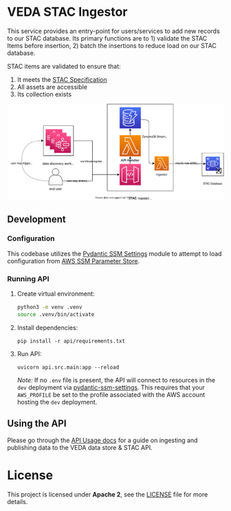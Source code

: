 # VEDA STAC Ingestor

This service provides an entry-point for users/services to add new records to our STAC database. Its primary functions are to 1) validate the STAC Items before insertion, 2) batch the insertions to reduce load on our STAC database.

STAC items are validated to ensure that:

1. It meets the [STAC Specification](https://github.com/radiantearth/stac-spec/)
1. All assets are accessible
1. Its collection exists

![architecture diagram](.readme/architecture.svg)

## Development

### Configuration

This codebase utilizes the [Pydantic SSM Settings](https://github.com/developmentseed/pydantic-ssm-settings) module to attempt to load configuration from [AWS SSM Parameter Store](https://docs.aws.amazon.com/systems-manager/latest/userguide/systems-manager-parameter-store.html).

### Running API

1. Create virtual environment:

   ```bash
   python3 -m venv .venv
   source .venv/bin/activate
   ```

1. Install dependencies:

   ```
   pip install -r api/requirements.txt
   ```

1. Run API:

   ```
   uvicorn api.src.main:app --reload
   ```

   _Note:_ If no `.env` file is present, the API will connect to resources in the `dev` deployment via [pydantic-ssm-settings](https://github.com/developmentseed/pydantic-ssm-settings). This requires that your `AWS_PROFILE` be set to the profile associated with the AWS account hosting the `dev` deployment.

## Using the API

Please go through the [API Usage docs](API_usage.md) for a guide on ingesting and publishing data to the VEDA data store & STAC API.

# License

This project is licensed under **Apache 2**, see the [LICENSE](LICENSE) file for more details.
